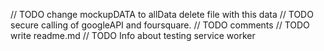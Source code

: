 // TODO change mockupDATA to allData delete file with this data
// TODO secure calling of googleAPI and foursquare.
// TODO comments
// TODO write readme.md
// TODO Info about testing service worker